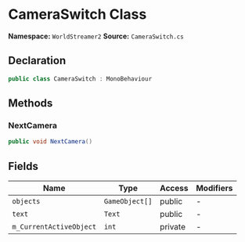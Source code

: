 # CameraSwitch Class

**Namespace:** `WorldStreamer2`
**Source:** `CameraSwitch.cs`

## Declaration

```csharp
public class CameraSwitch : MonoBehaviour
```

## Methods

### NextCamera

```csharp
public void NextCamera()
```

## Fields

| Name | Type | Access | Modifiers |
|------|------|--------|-----------|
| `objects` | `GameObject[]` | public | - |
| `text` | `Text` | public | - |
| `m_CurrentActiveObject` | `int` | private | - |


